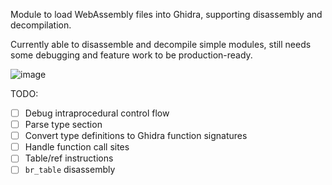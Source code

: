 Module to load WebAssembly files into Ghidra, supporting disassembly and decompilation.

Currently able to disassemble and decompile simple modules, still needs some debugging and feature work to be production-ready. 

![image](https://user-images.githubusercontent.com/10344380/124648385-cea1cd80-de5c-11eb-81b6-d2e0039e1a0f.png)

TODO:
- [ ] Debug intraprocedural control flow
- [ ] Parse type section
- [ ] Convert type definitions to Ghidra function signatures
- [ ] Handle function call sites
- [ ] Table/ref instructions
- [ ] `br_table` disassembly
